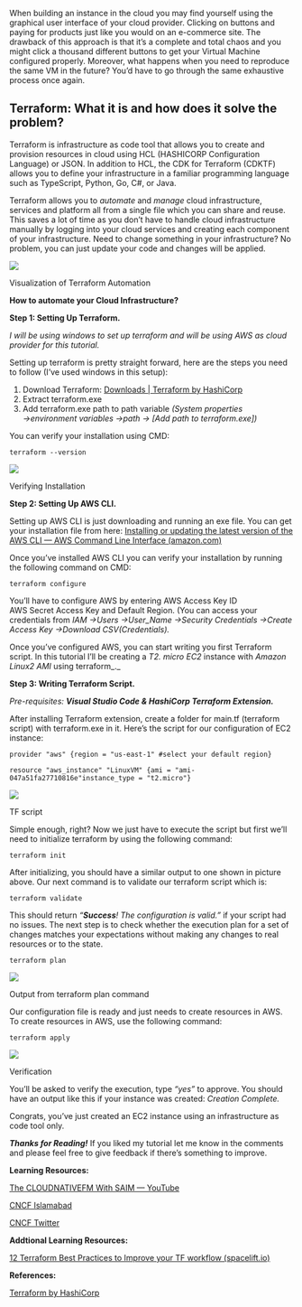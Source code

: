 When building an instance in the cloud you may find yourself using the graphical user interface of your cloud provider. Clicking on buttons and paying for products just like you would on an e-commerce site. The drawback of this approach is that it’s a complete and total chaos and you might click a thousand different buttons to get your Virtual Machine configured properly. Moreover, what happens when you need to reproduce the same VM in the future? You’d have to go through the same exhaustive process once again.

## **Terraform: What it is and how does it solve the problem?**

Terraform is infrastructure as code tool that allows you to create and provision resources in cloud using HCL (HASHICORP Configuration Language) or JSON. In addition to HCL, the CDK for Terraform (CDKTF) allows you to define your infrastructure in a familiar programming language such as TypeScript, Python, Go, C#, or Java.

Terraform allows you to _automate_ and _manage_ cloud infrastructure, services and platform all from a single file which you can share and reuse. This saves a lot of time as you don’t have to handle cloud infrastructure manually by logging into your cloud services and creating each component of your infrastructure. Need to change something in your infrastructure? No problem, you can just update your code and changes will be applied.

![](https://miro.medium.com/max/842/1*BKqMHYB2yvEP4BtAqzp2QQ.png)

Visualization of Terraform Automation

**How to automate your Cloud Infrastructure?**

**Step 1: Setting Up Terraform.**

_I will be using windows to set up terraform and will be using AWS as cloud provider for this tutorial._

Setting up terraform is pretty straight forward, here are the steps you need to follow (I’ve used windows in this setup):

1.  Download Terraform: [Downloads | Terraform by HashiCorp](https://www.terraform.io/downloads)
2.  Extract terraform.exe
3.  Add terraform.exe path to path variable _(System properties →environment variables →path → \[Add path to terraform.exe\])_

You can verify your installation using CMD:

```
terraform --version
```

![](https://miro.medium.com/max/277/1*RmQ1ozA6f2EPRH5glOKDug.png)

Verifying Installation

**Step 2: Setting Up AWS CLI.**

Setting up AWS CLI is just downloading and running an exe file. You can get your installation file from here: [Installing or updating the latest version of the AWS CLI — AWS Command Line Interface (amazon.com)](https://docs.aws.amazon.com/cli/latest/userguide/getting-started-install.html)

Once you’ve installed AWS CLI you can verify your installation by running the following command on CMD:

```
terraform configure
```

You’ll have to configure AWS by entering AWS Access Key ID  
AWS Secret Access Key and Default Region. (You can access your credentials from _IAM →Users →User\_Name →Security Credentials →Create Access Key →Download CSV(Credentials)._

Once you’ve configured AWS, you can start writing you first Terraform script. In this tutorial I’ll be creating a _T2. micro EC2_ instance with _Amazon Linux2 AMI_ using terraform_._

**Step 3: Writing Terraform Script.**

_Pre-requisites:_ **_Visual Studio Code & HashiCorp Terraform Extension._**

After installing Terraform extension, create a folder for main.tf (terraform script) with terraform.exe in it. Here’s the script for our configuration of EC2 instance:

```
provider "aws" {region = "us-east-1" #select your default region}
```

```
resource "aws_instance" "LinuxVM" {ami = "ami-047a51fa27710816e"instance_type = "t2.micro"}
```

![](https://miro.medium.com/max/842/1*d0TRoOdGjOkZZM3dw-T2YQ.png)

TF script

Simple enough, right? Now we just have to execute the script but first we’ll need to initialize terraform by using the following command:

```
terraform init
```

After initializing, you should have a similar output to one shown in picture above. Our next command is to validate our terraform script which is:

```
terraform validate
```

This should return _“_**_Success_**_! The configuration is valid.”_ if your script had no issues. The next step is to check whether the execution plan for a set of changes matches your expectations without making any changes to real resources or to the state.

```
terraform plan
```

![](https://miro.medium.com/max/842/1*70dvajNnPqfXltsf9y6rSA.png)

Output from terraform plan command

Our configuration file is ready and just needs to create resources in AWS. To create resources in AWS, use the following command:

```
terraform apply
```

![](https://miro.medium.com/max/842/1*vJCkDZedIlmnQKEmseQbQQ.png)

Verification

You’ll be asked to verify the execution, type _“yes”_ to approve. You should have an output like this if your instance was created: _Creation Complete._

Congrats, you’ve just created an EC2 instance using an infrastructure as code tool only.

**_Thanks for Reading!_** If you liked my tutorial let me know in the comments and please feel free to give feedback if there’s something to improve.

**Learning Resources:**

[The CLOUDNATIVEFM With SAIM — YouTube](https://www.youtube.com/channel/UC7B9fl8jQ8TEdOCypF4g3Wg)

[CNCF Islamabad](https://community.cncf.io/islamabad/)

[CNCF Twitter](https://twitter.com/CloudIslamabad)

**Addtional Learning Resources:**

[12 Terraform Best Practices to Improve your TF workflow (spacelift.io)](https://spacelift.io/blog/terraform-best-practices)

**References:**

[Terraform by HashiCorp](https://www.terraform.io/)